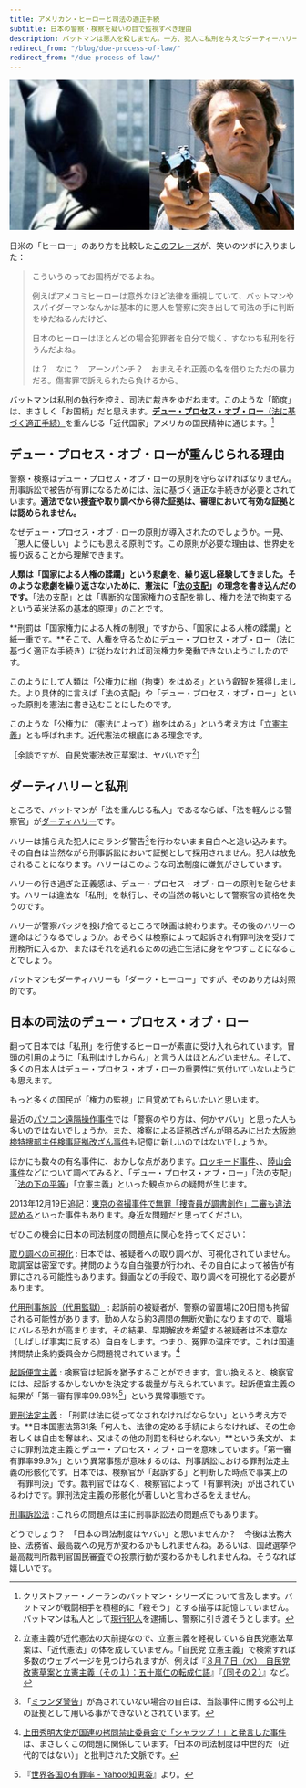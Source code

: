 ```yaml
---
title: アメリカン・ヒーローと司法の適正手続
subtitle: 日本の警察・検察を疑いの目で監視すべき理由
description: バットマンは悪人を殺しません。一方、犯人に私刑を与えたダーティーハリーは警察を辞めます。
redirect_from: "/blog/due-process-of-law/"
redirect_from: "/due-process-of-law/"
---
```


![](/images/blog/2013-08-15-due-process-of-law/batman-and-harry.jpg)

日米の「ヒーロー」のあり方を比較した[このフレーズ][quote_source]が、笑いのツボに入りました：

[quote_source]: http://d.hatena.ne.jp/tokunoriben/20130813/1376415786

> こういうのってお国柄がでるよね。
> 
> 例えばアメコミヒーローは意外なほど法律を重視していて、バットマンやスパイダーマンなんかは基本的に悪人を警察に突き出して司法の手に判断をゆだねるんだけど、
> 
> 日本のヒーローはほとんどの場合犯罪者を自分で裁く、すなわち私刑を行うんだよね。
> 
> は？　なに？　アーンパンチ？　おまえそれ正義の名を借りたただの暴力だろ。傷害罪で訴えられたら負けるから。

バットマンは私刑の執行を控え、司法に裁きをゆだねます。このような「節度」は、まさしく「お国柄」だと思えます。[**デュー・プロセス・オブ・ロー**（法に基づく適正手続）][due_process]を重んじる「近代国家」アメリカの国民精神に通じます。[^batman]

[due_process]: http://ja.wikipedia.org/wiki/%E3%83%87%E3%83%A5%E3%83%BC%E3%83%BB%E3%83%97%E3%83%AD%E3%82%BB%E3%82%B9%E3%83%BB%E3%82%AA%E3%83%96%E3%83%BB%E3%83%AD%E3%83%BC 

[^batman]: クリストファー・ノーランのバットマン・シリーズについて言及します。バットマンが戦闘相手を積極的に「殺そう」とする描写は記憶していません。バットマンは私人として[現行犯人][In_flagrante_delicto]を逮捕し、警察に引き渡そうとします。

[In_flagrante_delicto]: http://ja.wikipedia.org/wiki/%E7%8F%BE%E8%A1%8C%E7%8A%AF

## デュー・プロセス・オブ・ローが重んじられる理由 ##

警察・検察はデュー・プロセス・オブ・ローの原則を守らなければなりません。刑事訴訟で被告が有罪になるためには、法に基づく適正な手続きが必要とされています。**適法でない捜査や取り調べから得た証拠は、審理において有効な証拠とは認められません。**

なぜデュー・プロセス・オブ・ローの原則が導入されたのでしょうか。一見、「悪人に優しい」ようにも思える原則です。この原則が必要な理由は、世界史を振り返ることから理解できます。

**人類は「国家による人権の蹂躙」という悲劇を、繰り返し経験してきました。そのような悲劇を繰り返さないために、憲法に「[法の支配][rule_of_law]」の理念を書き込んだのです。**「法の支配」とは「専断的な国家権力の支配を排し、権力を法で拘束するという英米法系の基本的原理」のことです。

[rule_of_law]: http://ja.wikipedia.org/wiki/%E6%B3%95%E3%81%AE%E6%94%AF%E9%85%8D

**刑罰は「国家権力による人権の制限」ですから、「国家による人権の蹂躙」と紙一重です。**そこで、人権を守るためにデュー・プロセス・オブ・ロー（法に基づく適正な手続き）に従わなければ司法権力を発動できないようにしたのです。

このようにして人類は「公権力に枷（拘束）をはめる」という叡智を獲得しました。より具体的に言えば「法の支配」や「デュー・プロセス・オブ・ロー」といった原則を憲法に書き込むことにしたのです。

このような「公権力に（憲法によって）枷をはめる」という考え方は「[立憲主義][constitutionalism]」とも呼ばれます。近代憲法の根底にある理念です。

[constitutionalism]: http://ja.wikipedia.org/wiki/%E7%AB%8B%E6%86%B2%E4%B8%BB%E7%BE%A9

［余談ですが、自民党憲法改正草案は、ヤバいです[^ldp_constitution]］

[^ldp_constitution]: 立憲主義が近代憲法の大前提なので、立憲主義を軽視している自民党憲法草案は、「近代憲法」の体を成していません。「自民党 立憲主義」で検索すれば多数のウェブページを見つけられますが、例えば『[８月７日（水）　自民党改憲草案と立憲主義（その１）：五十嵐仁の転成仁語](http://igajin.blog.so-net.ne.jp/2013-08-07)』『[（同その２）](http://igajin.blog.so-net.ne.jp/2013-08-08)』など。

## ダーティハリーと私刑 ##

ところで、バットマンが「法を重んじる私人」であるならば、「法を軽んじる警察官」が[ダーティハリー][dirty_harry]です。

[dirty_harry]: http://ja.wikipedia.org/wiki/%E3%83%80%E3%83%BC%E3%83%86%E3%82%A3%E3%83%8F%E3%83%AA%E3%83%BC

ハリーは捕らえた犯人にミランダ警告[^miranda_warning_desc]を行わないまま自白へと追い込みます。その自白は当然ながら刑事訴訟において証拠として採用されません。犯人は放免されることになります。ハリーはこのような司法制度に嫌気がさしています。

[^miranda_warning_desc]: 「[ミランダ警告][miranda_warning]」が為されていない場合の自白は、当該事件に関する公判上の証拠として用いる事ができないとされています。

[miranda_warning]: http://ja.wikipedia.org/wiki/%E3%83%9F%E3%83%A9%E3%83%B3%E3%83%80%E8%AD%A6%E5%91%8A

ハリーの行き過ぎた正義感は、デュー・プロセス・オブ・ローの原則を破らせます。ハリーは違法な「私刑」を執行し、その当然の報いとして警察官の資格を失うのです。

ハリーが警察バッジを投げ捨てるところで映画は終わります。その後のハリーの運命はどうなるでしょうか。おそらくは検察によって起訴され有罪判決を受けて刑務所に入るか、またはそれを逃れるための逃亡生活に身をやつすことになることでしょう。

バットマンもダーティハリーも「ダーク・ヒーロー」ですが、そのあり方は対照的です。

## 日本の司法のデュー・プロセス・オブ・ロー ##

翻って日本では「私刑」を行使するヒーローが素直に受け入れられています。冒頭の引用のように「私刑はけしからん」と言う人はほとんどいません。そして、多くの日本人はデュー・プロセス・オブ・ローの重要性に気付いていないようにも思えます。

もっと多くの国民が「権力の監視」に目覚めてもらいたいと思います。

最近の[パソコン遠隔操作事件][pc_remote_op_case]では「警察のやり方は、何かヤバい」と思った人も多いのではないでしょうか。また、検察による証拠改ざんが明るみに出た[大阪地検特捜部主任検事証拠改ざん事件](http://ja.wikipedia.org/wiki/%E5%A4%A7%E9%98%AA%E5%9C%B0%E6%A4%9C%E7%89%B9%E6%8D%9C%E9%83%A8%E4%B8%BB%E4%BB%BB%E6%A4%9C%E4%BA%8B%E8%A8%BC%E6%8B%A0%E6%94%B9%E3%81%96%E3%82%93%E4%BA%8B%E4%BB%B6)も記憶に新しいのではないでしょうか。

ほかにも数々の有名事件に、おかしな点があります。[ロッキード事件][lockheed_case]、、[陸山会事件][rikuzankai_case]などについて調べてみると、「デュー・プロセス・オブ・ロー」「法の支配」「[法の下の平等][equality]」「立憲主義」といった観点からの疑問が生じます。

[pc_remote_op_case]: http://ja.wikipedia.org/wiki/%E3%83%91%E3%82%BD%E3%82%B3%E3%83%B3%E9%81%A0%E9%9A%94%E6%93%8D%E4%BD%9C%E4%BA%8B%E4%BB%B6
[lockheed_case]: http://ja.wikipedia.org/wiki/%E3%83%AD%E3%83%83%E3%82%AD%E3%83%BC%E3%83%89%E4%BA%8B%E4%BB%B6
[rikuzankai_case]: http://ja.wikipedia.org/wiki/%E9%99%B8%E5%B1%B1%E4%BC%9A%E4%BA%8B%E4%BB%B6
[equality]: http://ja.wikipedia.org/wiki/%E6%B3%95%E3%81%AE%E4%B8%8B%E3%81%AE%E5%B9%B3%E7%AD%89

2013年12月19日追記：[東京の盗撮事件で無罪「捜査員が調書創作」二審も違法認める](http://www.nikkei.com/article/DGXNASDG1703T_X11C13A2CC1000/)といった事件もあります。身近な問題だと思ってください。

ぜひこの機会に日本の司法制度の問題点に関心を持ってください：

[取り調べの可視化](http://kotobank.jp/word/%E5%8F%96%E3%82%8A%E8%AA%BF%E3%81%B9%E3%81%AE%E5%8F%AF%E8%A6%96%E5%8C%96)
: 日本では、被疑者への取り調べが、可視化されていません。取調室は密室です。拷問のような自白強要が行われ、その自白によって被告が有罪にされる可能性もあります。録画などの手段で、取り調べを可視化する必要があります。

[代用刑事施設（代用監獄）](http://ja.wikipedia.org/wiki/%E4%BB%A3%E7%94%A8%E5%88%91%E4%BA%8B%E6%96%BD%E8%A8%AD)
: 起訴前の被疑者が、警察の留置場に20日間も拘留される可能性があります。勤め人なら約3週間の無断欠勤になりますので、職場にバレる恐れが高まります。その結果、早期解放を希望する被疑者は不本意な（しばしば事実に反する）自白をします。つまり、冤罪の温床です。これは国連拷問禁止条約委員会から問題視されています。[^un_human_rights]

[起訴便宜主義](http://ja.wikipedia.org/wiki/%E8%B5%B7%E8%A8%B4%E4%BE%BF%E5%AE%9C%E4%B8%BB%E7%BE%A9)
: 検察官は起訴を猶予することができます。言い換えると、検察官には、起訴するかしないかを決定する裁量が与えられています。起訴便宜主義の結果が「第一審有罪率99.98%[^guilty_rate]」という異常事態です。

[罪刑法定主義](http://ja.wikipedia.org/wiki/%E7%BD%AA%E5%88%91%E6%B3%95%E5%AE%9A%E4%B8%BB%E7%BE%A9)
: 「刑罰は法に従ってなされなければならない」という考え方です。**日本国憲法第31条「何人も、法律の定める手続によらなければ、その生命若しくは自由を奪はれ、又はその他の刑罰を科せられない」**という条文が、まさに罪刑法定主義とデュー・プロセス・オブ・ローを意味しています。「第一審有罪率99.9%」という異常事態が意味するのは、刑事訴訟における罪刑法定主義の形骸化です。日本では、検察官が「起訴する」と判断した時点で事実上の「有罪判決」です。裁判官ではなく、検察官によって「有罪判決」が出されているわけです。罪刑法定主義の形骸化が著しいと言わざるをえません。

[^guilty_rate]: 『[世界各国の有罪率 - Yahoo!知恵袋](http://note.chiebukuro.yahoo.co.jp/detail/n44514)』より。

[^un_human_rights]: [上田秀明大使が国連の拷問禁止委員会で「シャラップ！」と発言した事件](http://www.huffingtonpost.jp/2013/06/10/ueda_hideaki_shutup_n_3418262.html)は、まさしくこの問題に関係しています。「日本の司法制度は中世的だ（近代的ではない）」と批判された文脈です。

[刑事訴訟法](http://ja.wikipedia.org/wiki/%E5%88%91%E4%BA%8B%E8%A8%B4%E8%A8%9F%E6%B3%95)
: これらの問題点は主に刑事訴訟法の問題点でもあります。

どうでしょう？　「日本の司法制度はヤバい」と思いませんか？　今後は法務大臣、法務省、最高裁への見方が変わるかもしれませんね。あるいは、国政選挙や最高裁判所裁判官国民審査での投票行動が変わるかもしれませんね。そうなれば嬉しいです。
